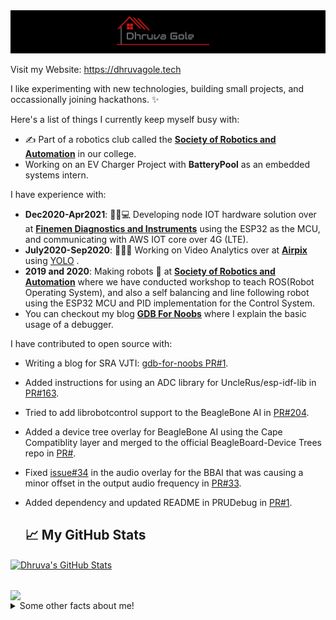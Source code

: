 <img src="https://raw.githubusercontent.com/DhruvaG2000/DhruvaG2000/master/images/logodg1.png" alt="Hero image">

Visit my Website: https://dhruvagole.tech 


I like experimenting with new technologies, building small projects, and occassionally joining hackathons. ✨

Here's a list of things I currently keep myself busy with:
- ✍️ Part of a robotics club called the **[Society of Robotics and Automation](http://sra.vjti.info/)** in our college.
- Working on an EV Charger Project with **BatteryPool** as an embedded systems intern.  

I have experience with:
- __Dec2020-Apr2021__: 👩🏻💻 Developing node IOT hardware solution over at **[Finemen Diagnostics and Instruments](https://github.com/Finemen-Diagnostics-and-Instruments)** using the ESP32 as the MCU, and communicating with AWS IOT core over 4G (LTE).
- __July2020-Sep2020__: 👩🏻‍💻 Working on Video Analytics over at **[Airpix](https://airpix.in)** using [YOLO](https://github.com/AlexeyAB/darknet) .
- __2019 and 2020__: Making robots 🤖 at **[Society of Robotics and Automation](https://github.com/SRA-VJTI)** where we have conducted workshop to teach ROS(Robot Operating System), and also a self balancing and line following robot using the ESP32 MCU and PID implementation for the Control System. 
- You can checkout my blog **[GDB For Noobs](https://sravjti.tech/2020/10/11/gdb-for-noobs.html)** where I explain the basic usage of a debugger. 

I have contributed to open source with:
- Writing a blog for SRA VJTI: [gdb-for-noobs PR#1](https://github.com/SRA-VJTI/blog/pull/1).
- Added instructions for using an ADC library for UncleRus/esp-idf-lib in [PR#163](https://github.com/UncleRus/esp-idf-lib/pull/163). 
- Tried to add librobotcontrol support to the BeagleBone AI in [PR#204](https://github.com/beagleboard/librobotcontrol/pull/204).
- Added a device tree overlay for BeagleBone AI using the Cape Compatiblity layer and merged to the official BeagleBoard-Device Trees repo in [PR#](https://github.com/beagleboard/BeagleBoard-DeviceTrees/pull/33).
- Fixed [issue#34](https://github.com/beagleboard/BeagleBoard-DeviceTrees/issues/34) in the audio overlay for the BBAI that was causing a minor offset in the output audio frequency in [PR#33](https://github.com/beagleboard/BeagleBoard-DeviceTrees/pull/36).
- Added dependency and updated README in PRUDebug in [PR#1](https://github.com/giuliomoro/prudebug/pull/1).

  ## &#x1f4c8; My GitHub Stats

<a href="https://github.com/DhruvaG2000/DhruvaG2000">
  <img align="center" src="https://github-readme-stats.vercel.app/api?username=dhruvag2000&show_icons=true&line_height=27&count_private=true&title_color=ffffff&text_color=c9cacc&icon_color=2bbc8a&bg_color=1d1f21" alt="Dhruva's GitHub Stats" />
</a>

## 

<a href="https://github.com/DhruvaG2000/DhruvaG2000">
  <img align="center" src="https://github-readme-stats.vercel.app/api/top-langs/?username=dhruvag2000&title_color=ffffff&text_color=c9cacc&icon_color=2bbc8a&bg_color=1d1f21&langs_count=10&layout=compact" />
</a>



<details>
  <summary>Some other facts about me!</summary>
  <br>

  - My go to jam when coding: Eminem, Linkin Park, sometimes classical ⭐️
  - A huge fan of Mr. Robot! 
  - Love to read and know about innovations in general.
  - Have a casual interest in encryption and online privacy.
  
![](https://komarev.com/ghpvc/?username=DhruvaG2000)

<hr>
<p align="center">
  <i>Let's connect and chat! Open to anything under the sun.</i>

  <p align="center">
    <a href="https://twitter.com/DhruvaGole" alt="Twitter"><img src="https://raw.githubusercontent.com/DhruvaG2000/DhruvaG2000/8c0a4c3d0a94b78d27cf9cb3e86eb9dec88379e3/readme/twitter-fill.svg"></a>
    <a href="https://www.linkedin.com/in/dhruva-g-75ab26a5/" alt="Linkedin"><img src="https://github.com/DhruvaG2000/DhruvaG2000/blob/master/readme/linkedin-fill.svg"></a>
    <a href="mailto:goledhruva@gmail.com" alt="Contact me"><img src="https://github.com/DhruvaG2000/DhruvaG2000/blob/master/readme/mail-fill.svg"></a>

  </p>

</p>

<img src="https://github.com/DhruvaG2000/DhruvaG2000/blob/master/readme/bottom.svg" alt="bottom">
